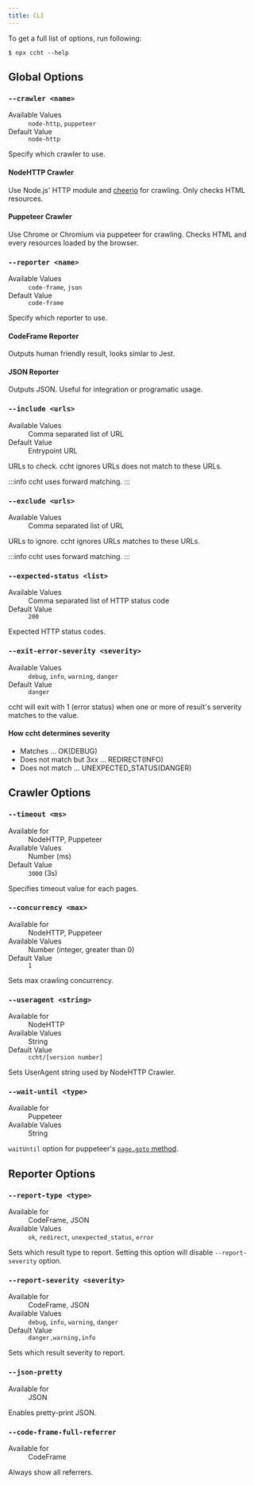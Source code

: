 ```yaml
---
title: CLI
---
```


To get a full list of options, run following:

```shell
$ npx ccht --help
```

## Global Options

### `--crawler <name>`

<dl>
  <dt>Available Values</dt>
  <dd><code>node-http</code>, <code>puppeteer</code></dd>

  <dt>Default Value</dt>
  <dd><code>node-http</code></dd>
</dl>

Specify which crawler to use.

#### NodeHTTP Crawler

Use Node.js' HTTP module and [cheerio](https://github.com/cheeriojs/cheerio) for crawling.
Only checks HTML resources.

#### Puppeteer Crawler

Use Chrome or Chromium via puppeteer for crawling.
Checks HTML and every resources loaded by the browser.

### `--reporter <name>`

<dl>
  <dt>Available Values</dt>
  <dd><code>code-frame</code>, <code>json</code></dd>

  <dt>Default Value</dt>
  <dd><code>code-frame</code></dd>
</dl>

Specify which reporter to use.

#### CodeFrame Reporter

Outputs human friendly result, looks simlar to Jest.

#### JSON Reporter

Outputs JSON. Useful for integration or programatic usage.

### `--include <urls>`

<dl>
  <dt>Available Values</dt>
  <dd>Comma separated list of URL</dd>

  <dt>Default Value</dt>
  <dd>Entrypoint URL</dd>
</dl>

URLs to check. ccht ignores URLs does not match to these URLs.

:::info
ccht uses forward matching.
:::

### `--exclude <urls>`

<dl>
  <dt>Available Values</dt>
  <dd>Comma separated list of URL</dd>
</dl>

URLs to ignore. ccht ignores URLs matches to these URLs.

:::info
ccht uses forward matching.
:::

### `--expected-status <list>`

<dl>
  <dt>Available Values</dt>
  <dd>Comma separated list of HTTP status code</dd>

  <dt>Default Value</dt>
  <dd><code>200</code></dd>
</dl>

Expected HTTP status codes.

### `--exit-error-severity <severity>`

<dl>
  <dt>Available Values</dt>
  <dd><code>debug</code>, <code>info</code>, <code>warning</code>, <code>danger</code></dd>

  <dt>Default Value</dt>
  <dd><code>danger</code></dd>
</dl>

ccht will exit with 1 (error status) when one or more of result's serverity matches to the value.

#### How ccht determines severity

- Matches ... OK(DEBUG)
- Does not match but 3xx ... REDIRECT(INFO)
- Does not match ... UNEXPECTED_STATUS(DANGER)

## Crawler Options

### `--timeout <ms>`

<dl>
  <dt>Available for</dt>
  <dd>NodeHTTP, Puppeteer</dd>

  <dt>Available Values</dt>
  <dd>Number (ms)</dd>

  <dt>Default Value</dt>
  <dd><code>3000</code> (3s)</dd>
</dl>

Specifies timeout value for each pages.

### `--concurrency <max>`

<dl>
  <dt>Available for</dt>
  <dd>NodeHTTP, Puppeteer</dd>

  <dt>Available Values</dt>
  <dd>Number (integer, greater than 0)</dd>

  <dt>Default Value</dt>
  <dd><code>1</code></dd>
</dl>

Sets max crawling concurrency.

### `--useragent <string>`

<dl>
  <dt>Available for</dt>
  <dd>NodeHTTP</dd>

  <dt>Available Values</dt>
  <dd>String</dd>

  <dt>Default Value</dt>
  <dd><code>ccht/[version number]</code></dd>
</dl>

Sets UserAgent string used by NodeHTTP Crawler.

### `--wait-until <type>`

<dl>
  <dt>Available for</dt>
  <dd>Puppeteer</dd>

  <dt>Available Values</dt>
  <dd>String</dd>
</dl>

`waitUntil` option for puppeteer's [`page.goto` method](https://pptr.dev/#?product=Puppeteer&version=v5.5.0&show=api-pagegotourl-options).

## Reporter Options

### `--report-type <type>`

<dl>
  <dt>Available for</dt>
  <dd>CodeFrame, JSON</dd>

  <dt>Available Values</dt>
  <dd><code>ok</code>, <code>redirect</code>, <code>unexpected_status</code>, <code>error</code></dd>
</dl>

Sets which result type to report. Setting this option will disable `--report-severity` option.

### `--report-severity <severity>`

<dl>
  <dt>Available for</dt>
  <dd>CodeFrame, JSON</dd>

  <dt>Available Values</dt>
  <dd><code>debug</code>, <code>info</code>, <code>warning</code>, <code>danger</code></dd>

  <dt>Default Value</dt>
  <dd><code>danger,warning,info</code></dd>
</dl>

Sets which result severity to report.

### `--json-pretty`

<dl>
  <dt>Available for</dt>
  <dd>JSON</dd>
</dl>

Enables pretty-print JSON.

### `--code-frame-full-referrer`

<dl>
  <dt>Available for</dt>
  <dd>CodeFrame</dd>
</dl>

Always show all referrers.

